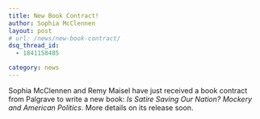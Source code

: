```yaml
---
title: New Book Contract!
author: Sophia McClennen
layout: post
# url: /news/new-book-contract/
dsq_thread_id:
  - 1841158485

category: news
---
```

Sophia McClennen and Remy Maisel have just received a book contract from Palgrave to write a new book: *Is Satire Saving Our Nation? Mockery and American Politics*. More details on its release soon.